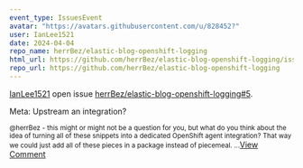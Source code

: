 ```yaml
---
event_type: IssuesEvent
avatar: "https://avatars.githubusercontent.com/u/828452?"
user: IanLee1521
date: 2024-04-04
repo_name: herrBez/elastic-blog-openshift-logging
html_url: https://github.com/herrBez/elastic-blog-openshift-logging/issues/5
repo_url: https://github.com/herrBez/elastic-blog-openshift-logging
---
```


<a href='https://github.com/IanLee1521' target='_blank'>IanLee1521</a> open issue <a href='https://github.com/herrBez/elastic-blog-openshift-logging/issues/5' target='_blank'>herrBez/elastic-blog-openshift-logging#5</a>.

<p>Meta: Upstream an integration?</p><small>@herrBez - this might or might not be a question for you, but what do you think about the idea of turning all of these snippets into a dedicated OpenShift agent integration? That way we could just add all of these pieces in a package instead of piecemeal....</small><a href='https://github.com/herrBez/elastic-blog-openshift-logging/issues/5' target='_blank'>View Comment</a>